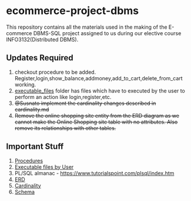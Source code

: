 # ecommerce-project-dbms

This repository contains all the materials used in the making of the E-commerce DBMS-SQL project assigned to us during our elective course INFO3132(Distributed DBMS). 

## Updates Required

1. checkout procedure to be added. Register,login,show_balance,addmoney,add_to_cart,delete_from_cart working.
2. [executable_files](https://github.com/therupdeep/ecommerce-project-dbms/blob/main/executable_files) folder has files which have to executed by the user to perform an action like login,register,etc.
3. ~~@Susnato implement the cardinality changes described in cardinality.md~~
4. ~~Remove the online shopping site entity from the ERD diagram as we cannot make the Online Shopping site table with no attributes. Also remove its relationships with other tables.~~

## Important Stuff

1. [Procedures](https://github.com/therupdeep/ecommerce-project-dbms/blob/main/procedures.sql)
2. [Executable files by User](https://github.com/therupdeep/ecommerce-project-dbms/blob/main/executable_files)
3. PL/SQL almanac - https://www.tutorialspoint.com/plsql/index.htm
4. [ERD](https://github.com/therupdeep/ecommerce-project-dbms/blob/main/ERD.pdf)
5. [Cardinality](https://github.com/therupdeep/ecommerce-project-dbms/blob/main/cardinality.md)
6. [Schema](https://github.com/therupdeep/ecommerce-project-dbms/blob/main/schema.sql)
